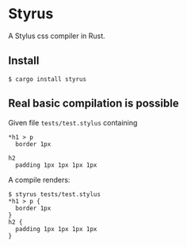 
# Styrus

A Stylus css compiler in Rust.

## Install

    $ cargo install styrus

## Real basic compilation is possible

Given file `tests/test.stylus` containing

    *h1 > p
      border 1px

    h2
      padding 1px 1px 1px 1px

A compile renders:

    $ styrus tests/test.stylus
    *h1 > p {
      border 1px
    }
    h2 {
      padding 1px 1px 1px 1px
    }
